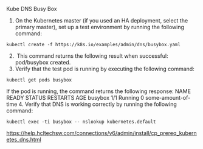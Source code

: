 Kube DNS Busy Box

1. On the Kubernetes master (if you used an HA deployment, select the primary master), set up a test environment by running the following command:
```
kubectl create -f https://k8s.io/examples/admin/dns/busybox.yaml
```
2.  This command returns the following result when successful: pod/busybox created. 
3. Verify that the test pod is running by executing the following command:
```
kubectl get pods busybox  
```
If the pod is running, the command returns the following response: NAME READY STATUS RESTARTS AGE busybox 1/1 Running 0 some-amount-of-time
4. Verify that DNS is working correctly by running the following command:
```
kubectl exec -ti busybox -- nslookup kubernetes.default
```

https://help.hcltechsw.com/connections/v6/admin/install/cp_prereq_kubernetes_dns.html
